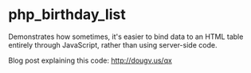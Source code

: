 # php_birthday_list

Demonstrates how sometimes, it's easier to bind data to an HTML table entirely through JavaScript, rather than using server-side code.

Blog post explaining this code: http://dougv.us/qx
